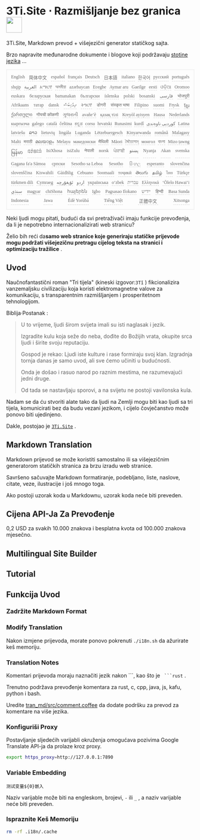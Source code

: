 <h1 style="justify-content:space-between">3Ti.Site ⋅ Razmišljanje bez granica <img src="//i-01.eu.org/3Ti/logo.svg" style="user-select:none;margin-top:-1px;width:42px"></h1>

3Ti.Site, Markdown prevod + višejezični generator statičkog sajta.

Brzo napravite međunarodne dokumente i blogove koji podržavaju [stotine jezika](https://github.com/i18n-site/node/blob/main/lang/src/index.js) ...

<pre class="langli" style="display:flex;flex-wrap:wrap;background:transparent;border:1px solid #eee;font-size:12px;box-shadow:0 0 3px inset #eee;padding:12px 5px 4px 12px;justify-content:space-between;"><style>pre.langli i{font-weight:300;font-family:s;margin-right:7px;margin-bottom:8px;font-style:normal;color:#666;border-bottom:1px dashed #ccc;}</style><i>English</i><i> 简体中文 </i><i>español</i><i>français</i><i>Deutsch</i><i> 日本語 </i><i>italiano</i><i>한국어</i><i>русский</i><i>português</i><i>shqip</i><i>‫العربية‬</i><i>አማርኛ</i><i>অসমীয়া</i><i>azərbaycan</i><i>Eʋegbe</i><i>Aymar aru</i><i>Gaeilge</i><i>eesti</i><i>ଓଡ଼ିଆ</i><i>Oromoo</i><i>euskara</i><i>беларуская</i><i>bamanakan</i><i>български</i><i>íslenska</i><i>polski</i><i>bosanski</i><i>‫فارسی‬</i><i>भोजपुरी</i><i>Afrikaans</i><i>татар</i><i>dansk</i><i>‫ދިވެހިބަސް‬</i><i>ትግርኛ</i><i>डोगरी</i><i>संस्कृत भाषा</i><i>Filipino</i><i>suomi</i><i>Frysk</i><i>ខ្មែរ</i><i>ქართული</i><i>गोंयची कोंकणी</i><i>ગુજરાતી</i><i>avañe’ẽ</i><i>қазақ тілі</i><i>Kreyòl ayisyen</i><i>Hausa</i><i>Nederlands</i><i>кыргызча</i><i>galego</i><i>català</i><i>čeština</i><i>ಕನ್ನಡ</i><i>corsu</i><i>hrvatski</i><i>Runasimi</i><i>kurdî</i><i>‫کوردیی ناوەندی‬</i><i>Latina</i><i>latviešu</i><i>ລາວ</i><i>lietuvių</i><i>lingála</i><i>Luganda</i><i>Lëtzebuergesch</i><i>Kinyarwanda</i><i>română</i><i>Malagasy</i><i>Malti</i><i>मराठी</i><i>മലയാളം</i><i>Melayu</i><i>македонски</i><i>मैथिली</i><i>Māori</i><i>মৈতৈলোন্</i><i>монгол</i><i>বাংলা</i><i>Mizo ṭawng</i><i>မြန်မာ</i><i>𞄀𞄄𞄰𞄩𞄍𞄜𞄰</i><i>IsiXhosa</i><i>isiZulu</i><i>नेपाली</i><i>norsk</i><i>ਪੰਜਾਬੀ</i><i>‫پښتو‬</i><i>Nyanja</i><i>Akan</i><i>svenska</i><i>Gagana fa'a Sāmoa</i><i>српски</i><i>Sesotho sa Leboa</i><i>Sesotho</i><i>සිංහල</i><i>esperanto</i><i>slovenčina</i><i>slovenščina</i><i>Kiswahili</i><i>Gàidhlig</i><i>Cebuano</i><i>Soomaali</i><i>тоҷикӣ</i><i>తెలుగు</i><i>தமிழ்</i><i>ไทย</i><i>Türkçe</i><i>türkmen dili</i><i>Cymraeg</i><i>‫ئۇيغۇرچە‬</i><i>‫اردو‬</i><i>українська</i><i>o‘zbek</i><i>‫עברית‬</i><i>Ελληνικά</i><i>ʻŌlelo Hawaiʻi</i><i>‫سنڌي‬</i><i>magyar</i><i>chiShona</i><i>հայերեն</i><i>Igbo</i><i>Pagsasao Ilokano</i><i>‫ייִדיש‬</i><i>हिन्दी</i><i>Basa Sunda</i><i>Indonesia</i><i>Jawa</i><i>Èdè Yorùbá</i><i>Tiếng Việt</i><i> 正體中文 </i><i>Xitsonga</i></pre>

Neki ljudi mogu pitati, budući da svi pretraživači imaju funkcije prevođenja, da li je nepotrebno internacionalizirati web stranicu?

Želio bih reći da**samo web stranice koje generiraju statičke prijevode mogu podržati višejezičnu pretragu cijelog teksta na stranici i optimizaciju tražilice** .

## Uvod

Naučnofantastični roman &quot;Tri tijela&quot; (kineski izgovor:`3Tǐ` ) fikcionalizira vanzemaljsku civilizaciju koja koristi elektromagnetne valove za komunikaciju, s transparentnim razmišljanjem i prosperitetnom tehnologijom.

Biblija·Postanak :

> U to vrijeme, ljudi širom svijeta imali su isti naglasak i jezik.
>
> Izgradite kulu koja seže do neba, dođite do Božijih vrata, okupite srca ljudi i širite svoju reputaciju.
>
> Gospod je rekao: Ljudi iste kulture i rase formiraju svoj klan. Izgradnja tornja danas je samo uvod, ali sve ćemo učiniti u budućnosti.
>
> Onda je došao i rasuo narod po raznim mestima, ne razumevajući jedni druge.
>
> Od tada se nastavljaju sporovi, a na svijetu ne postoji vavilonska kula.

Nadam se da ću stvoriti alate tako da ljudi na Zemlji mogu biti kao ljudi sa tri tijela, komunicirati bez da budu vezani jezikom, i cijelo čovječanstvo može ponovo biti ujedinjeno.

Dakle, postojao je [`3Ti.Site`](//3Ti.Site) .

## Markdown Translation

Markdown prijevod se može koristiti samostalno ili sa višejezičnim generatorom statičkih stranica za brzu izradu web stranice.

Savršeno sačuvajte Markdown formatiranje, podebljano, liste, naslove, citate, veze, ilustracije i još mnogo toga.

Ako postoji uzorak koda u Markdownu, uzorak koda neće biti preveden.

## Cijena API-Ja Za Prevođenje

0,2 USD za svakih 10.000 znakova i besplatna kvota od 100.000 znakova mjesečno.

## Multilingual Site Builder

## Tutorial

## Funkcija Uvod

### Zadržite Markdown Format

### Modify Translation

Nakon izmjene prijevoda, morate ponovo pokrenuti `./i18n.sh` da ažurirate keš memoriju.

### Translation Notes

Komentari prijevoda moraju naznačiti jezik nakon \```, kao što je ` ```rust` .

Trenutno podržava prevođenje komentara za rust, c, cpp, java, js, kafu, python i bash.

Uredite [tran_md/src/comment.coffee](https://github.com/i18n-site/node/blob/main/tran_md/src/comment.coffee) da dodate podršku za prevod za komentare na više jezika.

### Konfiguriši Proxy

Postavljanje sljedećih varijabli okruženja omogućava pozivima Google Translate API-ja da prolaze kroz proxy.

```bash
export https_proxy=http://127.0.0.1:7890
```

### Variable Embedding

```
测试变量${0}嵌入
```

Naziv varijable može biti na engleskom, brojevi, `-` ili `_` , a naziv varijable neće biti preveden.

### Ispraznite Keš Memoriju

```bash
rm -rf .i18n/.cache
```
